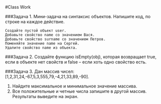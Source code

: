 #Class Work

###Задача 1.
Мини-задача на синтаксис объектов. Напишите код, по строке на каждое действие.
```
Создайте пустой объект user.
Добавьте свойство name со значением Вася.
Добавьте свойство surname со значением Петров.
Поменяйте значение name на Сергей.
Удалите свойство name из объекта. 
```

###Задача 2. 
Создайте функцию isEmpty(obj), которая возвращает true, если в объекте нет свойств и false – если хоть одно свойство есть.

###Задача 3. 
Дан массив чисел: [1,2,31,24,-67,5,3,555,79,-4,21,33,89,-90]. 
1) Найдите максимальное и минимальное значение массива. 
2) Все положительные и четные числа запишите в другой массив.
Результаты выведите на экран. 

